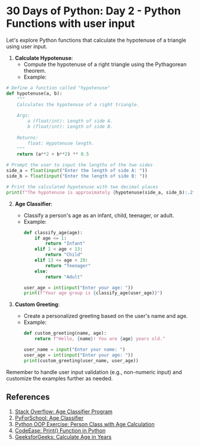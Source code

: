 # 30 Days of Python: Day 2 - Python Functions with user input

Let's explore Python functions that calculate the hypotenuse of a triangle using user input. 

1. **Calculate Hypotenuse**:
   - Compute the hypotenuse of a right triangle using the Pythagorean theorem.
   - Example:

```python
# Define a function called "hypotenuse"
def hypotenuse(a, b):
    """
    Calculates the hypotenuse of a right triangle.
    
    Args:
        a (float/int): Length of side A.
        b (float/int): Length of side B.
    
    Returns:
        float: Hypotenuse length.
    """
    return (a**2 + b**2) ** 0.5

# Prompt the user to input the lengths of the two sides
side_a = float(input("Enter the length of side A: "))
side_b = float(input("Enter the length of side B: "))

# Print the calculated hypotenuse with two decimal places
print(f"The hypotenuse is approximately {hypotenuse(side_a, side_b):.2f}")
```


2. **Age Classifier**:
   - Classify a person's age as an infant, child, teenager, or adult.
   - Example:
     ```python
     def classify_age(age):
         if age <= 1:
             return "Infant"
         elif 1 < age < 13:
             return "Child"
         elif 13 <= age < 20:
             return "Teenager"
         else:
             return "Adult"

     user_age = int(input("Enter your age: "))
     print(f"Your age group is {classify_age(user_age)}")
     ```


3. **Custom Greeting**:
   - Create a personalized greeting based on the user's name and age.
   - Example:
     ```python
     def custom_greeting(name, age):
         return f"Hello, {name}! You are {age} years old."

     user_name = input("Enter your name: ")
     user_age = int(input("Enter your age: "))
     print(custom_greeting(user_name, user_age))
     ```

Remember to handle user input validation (e.g., non-numeric input) and customize the examples further as needed.

## References
1. [Stack Overflow: Age Classifier Program](https://stackoverflow.com/questions/32528468/how-to-use-if-and-else-statements-to-achieve-age-classifier-program)
2. [PyForSchool: Age Classifier](https://www.pyforschool.com/assignment/conditional/age-classifier.html)
3. [Python OOP Exercise: Person Class with Age Calculation](https://www.w3resource.com/python-exercises/oop/python-oop-exercise-2.php)
4. [CodeEase: Print() Function in Python](https://www.codeease.net/programming/python/print-python-age-input)
5. [GeeksforGeeks: Calculate Age in Years](https://www.geeksforgeeks.org/python-program-to-calculate-age-in-year/)
